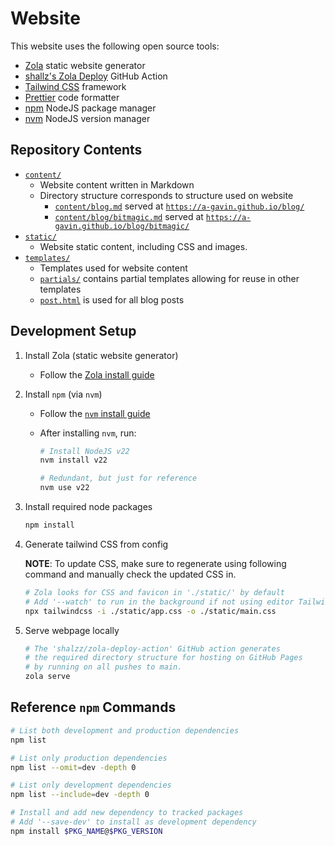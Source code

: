 # Website

This website uses the following open source tools:

- [Zola](https://www.getzola.org/) static website generator
- [shallz's Zola Deploy](https://github.com/shalzz/zola-deploy-action) GitHub Action
- [Tailwind CSS](https://tailwindcss.com/) framework
- [Prettier](https://prettier.io/) code formatter
- [npm](https://www.npmjs.com/) NodeJS package manager
- [nvm](https://github.com/nvm-sh/nvm/blob/master/README.md) NodeJS version manager

## Repository Contents

- [`content/`](./content/)
  - Website content written in Markdown
  - Directory structure corresponds to structure used on website
    - [`content/blog.md`](./content/blog.md) served at [`https://a-gavin.github.io/blog/`](https://a-gavin.github.io/blog/)
    - [`content/blog/bitmagic.md`](./content/blog/bitmagic.md) served at [`https://a-gavin.github.io/blog/bitmagic/`](https://a-gavin.github.io/blog/bitmagic/)
- [`static/`](./static/)
  - Website static content, including CSS and images.
- [`templates/`](./templates/)
  - Templates used for website content
  - [`partials/`](./templates/partials/) contains partial templates allowing for reuse in other templates
  - [`post.html`](./templates/post.html) is used for all blog posts

## Development Setup

1. Install Zola (static website generator)
   - Follow the [Zola install guide](https://www.getzola.org/documentation/getting-started/installation/)
2. Install `npm` (via `nvm`)

   - Follow the [`nvm` install guide](https://github.com/nvm-sh/nvm?tab=readme-ov-file#installing-and-updating)
   - After installing `nvm`, run:

     ```Bash
     # Install NodeJS v22
     nvm install v22

     # Redundant, but just for reference
     nvm use v22
     ```

3. Install required node packages

   ```Bash
   npm install
   ```

4. Generate tailwind CSS from config

   **NOTE**: To update CSS, make sure to regenerate using following command and manually check the updated CSS in.

   ```Bash
   # Zola looks for CSS and favicon in './static/' by default
   # Add '--watch' to run in the background if not using editor Tailwind plugins
   npx tailwindcss -i ./static/app.css -o ./static/main.css
   ```

5. Serve webpage locally
   ```Bash
   # The 'shalzz/zola-deploy-action' GitHub action generates
   # the required directory structure for hosting on GitHub Pages
   # by running on all pushes to main.
   zola serve
   ```

## Reference `npm` Commands

```Bash
# List both development and production dependencies
npm list

# List only production dependencies
npm list --omit=dev -depth 0

# List only development dependencies
npm list --include=dev -depth 0

# Install and add new dependency to tracked packages
# Add '--save-dev' to install as development dependency
npm install $PKG_NAME@$PKG_VERSION
```
